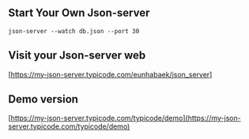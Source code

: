 

## Start Your Own Json-server
```
json-server --watch db.json --port 30
```

## Visit your Json-server web
[https://my-json-server.typicode.com/eunhabaek/json_server]



## Demo version
[https://my-json-server.typicode.com/typicode/demo](https://my-json-server.typicode.com/typicode/demo)
